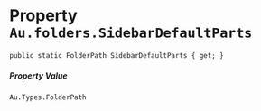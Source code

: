 # Property `Au.folders.SidebarDefaultParts`

```
public static FolderPath SidebarDefaultParts { get; }
```

##### Property Value

`Au.Types.FolderPath`